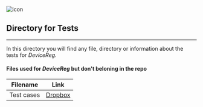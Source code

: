 ![icon](https://cdn2.iconfinder.com/data/icons/bitsies/128/Experiment-32.png)  
## Directory for Tests  
***  
In this directory you will find any file, directory or information about the tests for *DeviceReg*.  

#### Files used for *DeviceReg* but don't beloning in the repo
| Filename        | Link        |
| ------------- |:-------------:| 
| Test cases      | [Dropbox](https://www.dropbox.com/s/audaugsmcax08v9/Testcases.odt?dl=0)  |


